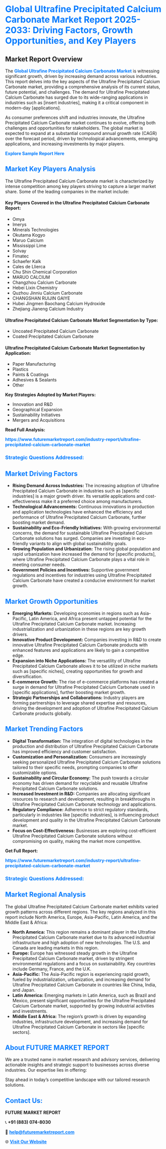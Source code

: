 <h1 style="color: #007BFF;">Global Ultrafine Precipitated Calcium Carbonate Market Report 2025-2033: Driving Factors, Growth Opportunities, and Key Players</h1>

<section id="overview">
<h2>Market Report Overview</h2>
<p>The <a href="https://www.futuremarketreport.com/industry-report/ultrafine-precipitated-calcium-carbonate-market" style="color: #007BFF; text-decoration: none;"><strong>Global Ultrafine Precipitated Calcium Carbonate Market</strong></a> is witnessing significant growth, driven by increasing demand across various industries. This report delves into the key aspects of the Ultrafine Precipitated Calcium Carbonate market, providing a comprehensive analysis of its current status, future potential, and challenges. The demand for Ultrafine Precipitated Calcium Carbonate has surged due to its wide-ranging applications in industries such as [insert industries], making it a critical component in modern-day [applications].</p>
<p>As consumer preferences shift and industries innovate, the Ultrafine Precipitated Calcium Carbonate market continues to evolve, offering both challenges and opportunities for stakeholders. The global market is expected to expand at a substantial compound annual growth rate (CAGR) over the forecast period, driven by technological advancements, emerging applications, and increasing investments by major players.</p>
</section>

<section id="overview">
<p><a href="https://www.futuremarketreport.com/request-sample/reportId=60833" style="color: #007BFF; text-decoration: none;"><strong>Explore Sample Report Here</strong></a></p>
</section>

<section id="key-players">
<h2 style="color: #007BFF;">Market Key Players Analysis</h2>
<p>The Ultrafine Precipitated Calcium Carbonate market is characterized by intense competition among key players striving to capture a larger market share. Some of the leading companies in the market include:</p>
<h4>Key Players Covered in the Ultrafine Precipitated Calcium Carbonate Report:</h4>
<ul><li>Omya</li><li>Imerys</li><li>Minerals Technologies</li><li>Okutama Kogyo</li><li>Maruo Calcium</li><li>Mississippi Lime</li><li>Solvay</li><li>Fimatec</li><li>Schaefer Kalk</li><li>Cales de Llierca</li><li>Chu Shin Chemical Corporation</li><li>MARUO CALCIUM</li><li>Changzhou Calcium Carbonate</li><li>Hebei Lixin Chemistry</li><li>Quzhou Jinniu Calcium Carbonate</li><li>CHANGSHAN RUIJIN GAIYE</li><li>Hubei Jingmen Baochang Calcium Hydroxide</li><li>Zhejiang Jianeng Calcium Industry</li></ul>
<h4>Ultrafine Precipitated Calcium Carbonate Market Segmentation by Type:</h4>
<ul><li>Uncoated Precipitated Calcium Carbonate</li><li>Coated Precipitated Calcium Carbonate</li></ul>

<h4>Ultrafine Precipitated Calcium Carbonate Market Segmentation by Application:</h4>
<ul><li>Paper Manufacturing</li><li>Plastics</li><li>Paints &amp; Coatings</li><li>Adhesives &amp; Sealants</li><li>Other</li></ul>
<p><strong>Key Strategies Adopted by Market Players:</strong></p>
<ul>
<li>Innovation and R&D</li>
<li>Geographical Expansion</li>
<li>Sustainability Initiatives</li>
<li>Mergers and Acquisitions</li>
</ul>
</section>

<section>
<p><strong>Read Full Analysis: </strong></p><a href="https://www.futuremarketreport.com/industry-report/ultrafine-precipitated-calcium-carbonate-market" style="color: #007BFF; text-decoration: none;"><strong>https://www.futuremarketreport.com/industry-report/ultrafine-precipitated-calcium-carbonate-market</strong></a>
<h3 style="color: #007BFF;">Strategic Questions Addressed:</h3>
</section>

<section id="driving-factors">
<h2 style="color: #007BFF;">Market Driving Factors</h2>
<ul>
<li><strong>Rising Demand Across Industries:</strong> The increasing adoption of Ultrafine Precipitated Calcium Carbonate in industries such as [specific industries] is a major growth driver. Its versatile applications and cost-effectiveness make it a preferred choice among manufacturers.</li>
<li><strong>Technological Advancements:</strong> Continuous innovations in production and application technologies have enhanced the efficiency and performance of Ultrafine Precipitated Calcium Carbonate, further boosting market demand.</li>
<li><strong>Sustainability and Eco-Friendly Initiatives:</strong> With growing environmental concerns, the demand for sustainable Ultrafine Precipitated Calcium Carbonate solutions has surged. Companies are investing in eco-friendly variants to align with global sustainability goals.</li>
<li><strong>Growing Population and Urbanization:</strong> The rising global population and rapid urbanization have increased the demand for [specific products], where Ultrafine Precipitated Calcium Carbonate plays a vital role in meeting consumer needs.</li>
<li><strong>Government Policies and Incentives:</strong> Supportive government regulations and incentives for industries using Ultrafine Precipitated Calcium Carbonate have created a conducive environment for market growth.</li>
</ul>
</section>

<section id="growth-opportunities">
<h2 style="color: #007BFF;">Market Growth Opportunities</h2>
<ul>
<li><strong>Emerging Markets:</strong> Developing economies in regions such as Asia-Pacific, Latin America, and Africa present untapped potential for the Ultrafine Precipitated Calcium Carbonate market. Increasing industrialization and urbanization in these regions are key growth drivers.</li>
<li><strong>Innovative Product Development:</strong> Companies investing in R&D to create innovative Ultrafine Precipitated Calcium Carbonate products with enhanced features and applications are likely to gain a competitive edge.</li>
<li><strong>Expansion into Niche Applications:</strong> The versatility of Ultrafine Precipitated Calcium Carbonate allows it to be utilized in niche markets such as [specific niches], creating opportunities for growth and diversification.</li>
<li><strong>E-commerce Growth:</strong> The rise of e-commerce platforms has created a surge in demand for Ultrafine Precipitated Calcium Carbonate used in [specific applications], further boosting market growth.</li>
<li><strong>Strategic Partnerships and Collaborations:</strong> Industry players are forming partnerships to leverage shared expertise and resources, driving the development and adoption of Ultrafine Precipitated Calcium Carbonate products globally.</li>
</ul>
</section>

<section id="trending-factors">
<h2 style="color: #007BFF;">Market Trending Factors</h2>
<ul>
<li><strong>Digital Transformation:</strong> The integration of digital technologies in the production and distribution of Ultrafine Precipitated Calcium Carbonate has improved efficiency and customer satisfaction.</li>
<li><strong>Customization and Personalization:</strong> Consumers are increasingly seeking personalized Ultrafine Precipitated Calcium Carbonate solutions tailored to their specific needs, prompting companies to offer customizable options.</li>
<li><strong>Sustainability and Circular Economy:</strong> The push towards a circular economy has driven demand for recyclable and reusable Ultrafine Precipitated Calcium Carbonate solutions.</li>
<li><strong>Increased Investment in R&D:</strong> Companies are allocating significant resources to research and development, resulting in breakthroughs in Ultrafine Precipitated Calcium Carbonate technology and applications.</li>
<li><strong>Regulatory Compliance:</strong> Adherence to strict regulatory standards, particularly in industries like [specific industries], is influencing product development and quality in the Ultrafine Precipitated Calcium Carbonate market.</li>
<li><strong>Focus on Cost-Effectiveness:</strong> Businesses are exploring cost-efficient Ultrafine Precipitated Calcium Carbonate solutions without compromising on quality, making the market more competitive.</li>
</ul>
</section>

<section>
<p><strong>Get Full Report: </strong></p><a href="https://www.futuremarketreport.com/industry-report/ultrafine-precipitated-calcium-carbonate-market" style="color: #007BFF; text-decoration: none;"><strong>https://www.futuremarketreport.com/industry-report/ultrafine-precipitated-calcium-carbonate-market</strong></a>
<h3 style="color: #007BFF;">Strategic Questions Addressed:</h3>
</section>


<section id="regional-analysis">
<h2 style="color: #007BFF;">Market Regional Analysis</h2>
<p>The global Ultrafine Precipitated Calcium Carbonate market exhibits varied growth patterns across different regions. The key regions analyzed in this report include North America, Europe, Asia-Pacific, Latin America, and the Middle East & Africa:</p>
<ul>
<li><strong>North America:</strong> This region remains a dominant player in the Ultrafine Precipitated Calcium Carbonate market due to its advanced industrial infrastructure and high adoption of new technologies. The U.S. and Canada are leading markets in this region.</li>
<li><strong>Europe:</strong> Europe has witnessed steady growth in the Ultrafine Precipitated Calcium Carbonate market, driven by stringent environmental regulations and a focus on sustainability. Key countries include Germany, France, and the U.K.</li>
<li><strong>Asia-Pacific:</strong> The Asia-Pacific region is experiencing rapid growth, fueled by industrialization, urbanization, and increasing demand for Ultrafine Precipitated Calcium Carbonate in countries like China, India, and Japan.</li>
<li><strong>Latin America:</strong> Emerging markets in Latin America, such as Brazil and Mexico, present significant opportunities for the Ultrafine Precipitated Calcium Carbonate market, supported by growing industrial activities and investments.</li>
<li><strong>Middle East & Africa:</strong> The region’s growth is driven by expanding industries, infrastructure development, and increasing demand for Ultrafine Precipitated Calcium Carbonate in sectors like [specific sectors].</li>
</ul>
</section>

<footer>
<h2 style="color: #007BFF;">About FUTURE MARKET REPORT</h2>
<p>We are a trusted name in market research and advisory services, delivering actionable insights and strategic support to businesses across diverse industries. Our expertise lies in offering:</p>

<p>Stay ahead in today’s competitive landscape with our tailored research solutions.</p>

<h2 style="color: #007BFF;">Contact Us:</h2>
<p><strong>FUTURE MARKET REPORT</strong></p>
<p>📞 <strong>+91 (883) 074-8030</strong></p>
<p>📧 <strong><a href="mailto:help@futuremarketreport.com" style="color: #007BFF;">help@futuremarketreport.com</a></strong></p>
<p>🌐 <strong><a href="https://www.futuremarketreport.com/" style="color: #007BFF;">Visit Our Website</a></strong></p>
</footer>